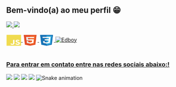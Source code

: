 ## Bem-vindo(a) ao meu perfil 😁

 <div>
   <a href="https://github.com/edboy2987">
   <img height="180em" src="https://github-readme-stats.vercel.app/api?username=edboy2987&show_icons=true&theme=tokyonight&include_all_commits=true&count_private=true"/>
   <img height="180em" src="https://github-readme-stats.vercel.app/api/top-langs/?username=edboy2987&layout=compact&langs_count=6&theme=tokyonight"/>

</div>
<div style="display: inline_block"><br>
  <img align="center" alt="Js" height="30" width="40" src="https://raw.githubusercontent.com/devicons/devicon/master/icons/javascript/javascript-plain.svg">
  <img align="center" alt="HTML" height="30" width="40" src="https://raw.githubusercontent.com/devicons/devicon/master/icons/html5/html5-original.svg">
  <img align="center" alt="CSS" height="30" width="40" src="https://raw.githubusercontent.com/devicons/devicon/master/icons/css3/css3-original.svg">
   <img align "center" alt="Edboy" height="30" width="40" src="https://cdn.discordapp.com/attachments/1003177671875895346/1126709258931671050/gifgit.gif">
</div>
 
 <br>
 
  ### Para entrar em contato entre nas redes sociais abaixo:!

<div> 

  <a href = "mailto:edsonjuliaoads789@gmail.com"><img src="https://img.shields.io/badge/-Gmail-%23333?style=for-the-badge&logo=gmail&logoColor=white" target="_blank"></a>
 <a href="!edboy2" target="_blank"><img src="https://img.shields.io/badge/Discord-7289DA?style=for-the-badge&logo=discord&logoColor=white" target="_blank"></a> 
  <a href="https://www.linkedin.com/in/edson-julião-746094234/" target="_blank"><img src="https://img.shields.io/badge/-LinkedIn-%230077B5?style=for-the-badge&logo=linkedin&logoColor=white" target="_blank"></a> 
  <a href="https://contate.me/edboy2"><img src="https://img.shields.io/badge/WhatsApp-25D366?style=for-the-badge&logo=whatsapp&logoColor=white" target="_blank"></a>
  ![Snake animation](https://github.com/edboy298/edboy2987/blob/output/github-contribution-grid-snake.svg)

</div>
